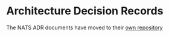 # Architecture Decision Records

The NATS ADR documents have moved to their [own repository](https://github.com/nats-io/nats-architecture-and-design/)
